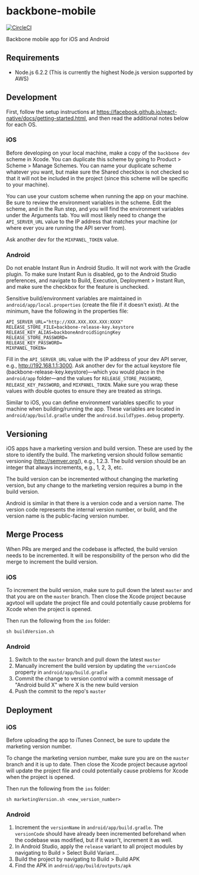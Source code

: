 # backbone-mobile
[![CircleCI](https://circleci.com/gh/backbonelabs/backbone-mobile/tree/master.svg?style=shield&circle-token=d4a87a1dbce0b07de3208d856f8e87a7e71180fe)](https://circleci.com/gh/backbonelabs/backbone-mobile/tree/master)

Backbone mobile app for iOS and Android

## Requirements

- Node.js 6.2.2 (This is currently the highest Node.js version supported by AWS)

## Development

First, follow the setup instructions at https://facebook.github.io/react-native/docs/getting-started.html, and then read the additional notes below for each OS.

### iOS

Before developing on your local machine, make a copy of the `backbone dev` scheme in Xcode. You can duplicate this scheme by going to Product > Scheme > Manage Schemes. You can name your duplicate scheme whatever you want, but make sure the Shared checkbox is not checked so that it will not be included in the project (since this scheme will be specific to your machine).

You can use your custom scheme when running the app on your machine. Be sure to review the environment variables in the scheme. Edit the scheme, and in the Run step, and you will find the environment variables under the Arguments tab. You will most likely need to change the `API_SERVER_URL` value to the IP address that matches your machine (or where ever you are running the API server from).

Ask another dev for the `MIXPANEL_TOKEN` value.

### Android

Do not enable Instant Run in Android Studio. It will not work with the Gradle plugin. To make sure Instant Run is disabled, go to the Android Studio preferences, and navigate to Build, Execution, Deployment > Instant Run, and make sure the checkbox for the feature is unchecked.

Sensitive build/environment variables are maintained in `android/app/local.properties` (create the file if it doesn't exist). At the minimum, have the following in the properties file:

```
API_SERVER_URL="http://XXX.XXX.XXX.XXX:XXXX"
RELEASE_STORE_FILE=backbone-release-key.keystore
RELEASE_KEY_ALIAS=backboneAndroidSigningKey
RELEASE_STORE_PASSWORD=
RELEASE_KEY_PASSWORD=
MIXPANEL_TOKEN=
```

Fill in the `API_SERVER_URL` value with the IP address of your dev API server, e.g., http://192.168.1.1:3000. Ask another dev for the actual keystore file (backbone-release-key.keystore)—which you would place in the `android/app` folder—and the values for `RELEASE_STORE_PASSWORD`, `RELEASE_KEY_PASSWORD`, and `MIXPANEL_TOKEN`. Make sure you wrap these values with double quotes to ensure they are treated as strings.

Similar to iOS, you can define environment variables specific to your machine when building/running the app. These variables are located in `android/app/build.gradle` under the `android.buildTypes.debug` property.

## Versioning

iOS apps have a marketing version and build version. These are used by the store to identify the build. The marketing version should follow semantic versioning (http://semver.org/), e.g., 1.2.3. The build version should be an integer that always increments, e.g., 1, 2, 3, etc.

The build version can be incremented without changing the marketing version, but any change to the marketing version requires a bump in the build version.

Android is similar in that there is a version code and a version name. The version code represents the internal version number, or build, and the version name is the public-facing version number.

## Merge Process

When PRs are merged and the codebase is affected, the build version needs to be incremented. It will be responsibility of the person who did the merge to increment the build version.

### iOS

To increment the build version, make sure to pull down the latest `master` and that you are on the `master` branch. Then close the Xcode project because agvtool will update the project file and could potentially cause problems for Xcode when the project is opened.

Then run the following from the `ios` folder:

```
sh buildVersion.sh
```

### Android

1. Switch to the `master` branch and pull down the latest `master`
2. Manually increment the build version by updating the `versionCode` property in `android/app/build.gradle`
3. Commit the change to version control with a commit message of "Android build X" where X is the new build version
4. Push the commit to the repo's `master`

## Deployment

### iOS

Before uploading the app to iTunes Connect, be sure to update the marketing version number.

To change the marketing version number, make sure you are on the `master` branch and it is up to date. Then close the Xcode project because agvtool will update the project file and could potentially cause problems for Xcode when the project is opened.

Then run the following from the `ios` folder:

```
sh marketingVersion.sh <new_version_number>
```

### Android

1. Increment the `versionName` in `android/app/build.gradle`. The `versionCode` should have already been incremented beforehand when the codebase was modified, but if it wasn't, increment it as well.
2. In Android Studio, apply the `release` variant to all project modules by navigating to Build > Select Build Variant...
3. Build the project by navigating to Build > Build APK
4. Find the APK in `android/app/build/outputs/apk`
